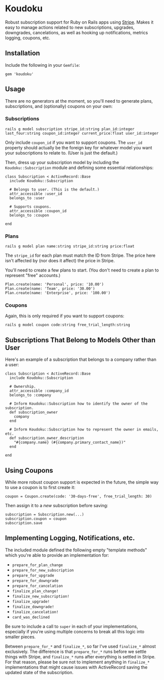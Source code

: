 # Koudoku

Robust subscription support for Ruby on Rails apps using [Stripe](https://stripe.com). Makes it easy to manage actions related to new subscriptions, upgrades, downgrades, cancelations, as well as hooking up notifications, metrics logging, coupons, etc.

## Installation

Include the following in your `Gemfile`:

    gem 'koudoku'

## Usage

There are no generators at the moment, so you'll need to generate plans, subscriptions, and (optionally) coupons on your own:

### Subscriptions

    rails g model subscription stripe_id:string plan_id:integer last_four:string coupon_id:integer current_price:float user_id:integer
    
Only include `coupon_id` if you want to support coupons. The `user_id` property should actually be the foreign key for whatever model you want your subscriptions to relate to. (User is just the default.)

Then, dress up your subscription model by including the `Koudoku::Subscription` module and defining some essential relationships:

    class Subscription < ActiveRecord::Base
      include Koudoku::Subscription

      # Belongs to user. (This is the default.)
      attr_accessible :user_id
      belongs_to :user
  
      # Supports coupons.
      attr_accessible :coupon_id
      belongs_to :coupon

    end

### Plans

    rails g model plan name:string stripe_id:string price:float
    
The `stripe_id` for each plan must match the ID from Stripe. The price here isn't affected by (nor does it affect) the price in Stripe.

You'll need to create a few plans to start. (You don't need to create a plan to represent "free" accounts.)

    Plan.create(name: 'Personal', price: '10.00')
    Plan.create(name: 'Team', price: '30.00')
    Plan.create(name: 'Enterprise', price: '100.00')

### Coupons

Again, this is only required if you want to support coupons:

    rails g model coupon code:string free_trial_length:string


## Subscriptions That Belong to Models Other than User

Here's an example of a subscription that belongs to a company rather than a user:

    class Subscription < ActiveRecord::Base
      include Koudoku::Subscription

      # Ownership.
      attr_accessible :company_id
      belongs_to :company

      # Inform Koudoku::Subscription how to identify the owner of the subscription.
      def subscription_owner
        company
      end
  
      # Inform Koudoku::Subscription how to represent the owner in emails, etc.
      def subscription_owner_description
        "#{company.name} (#{company.primary_contact_name})"
      end

    end


## Using Coupons

While more robust coupon support is expected in the future, the simple way to use a coupon is to first create it:

    coupon = Coupon.create(code: '30-days-free', free_trial_length: 30)
    
Then assign it to a _new_ subscription before saving:

    subscription = Subscription.new(...)
    subscription.coupon = coupon
    subscription.save
    
    
## Implementing Logging, Notifications, etc.

The included module defined the following empty "template methods" which you're able to provide an implementation for:

 - `prepare_for_plan_change`
 - `prepare_for_new_subscription`
 - `prepare_for_upgrade`
 - `prepare_for_downgrade`
 - `prepare_for_cancelation`
 - `finalize_plan_change!`
 - `finalize_new_subscription!`
 - `finalize_upgrade!`
 - `finalize_downgrade!`
 - `finalize_cancelation!`
 - `card_was_declined`

Be sure to include a call to `super` in each of your implementations, especially if you're using multiple concerns to break all this logic into smaller pieces.

Between `prepare_for_*` and `finalize_*`, so far I've used `finalize_*` almost exclusively. The difference is that `prepare_for_*` runs before we settle things with Stripe, and `finalize_*` runs after everything is settled in Stripe. For that reason, please be sure not to implement anything in `finalize_*` implementations that might cause issues with ActiveRecord saving the updated state of the subscription.

